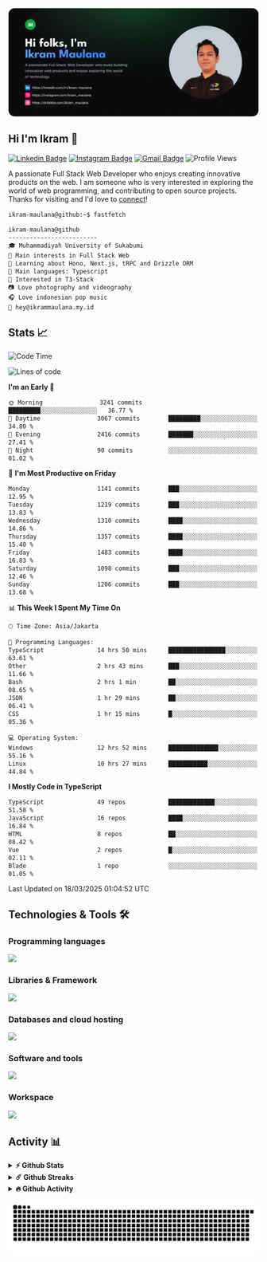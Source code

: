 ![IkramBanner](ikrambanner.png)

## Hi I'm Ikram 👋

[![Linkedin Badge](https://img.shields.io/badge/-ikram--maulana-blue?style=flat&logo=Linkedin&logoColor=white&link=https://links.ikrammaulana.my.id/s/linkedin)](https://links.ikrammaulana.my.id/s/linkedin)
[![Instagram Badge](https://img.shields.io/badge/-@ikram__maulana-purple?style=flat&logo=instagram&logoColor=white&link=https://links.ikrammaulana.my.id/s/instagram)](https://links.ikrammaulana.my.id/s/instagram)
[![Gmail Badge](https://img.shields.io/badge/-ikrammaulana-c14438?style=flat&logo=Gmail&logoColor=white&link=https://links.ikrammaulana.my.id/s/email)](mailto:hey@ikram.is-a.dev)
![Profile Views](https://komarev.com/ghpvc/?username=Ikram-Maulana)

A passionate Full Stack Web Developer who enjoys creating innovative products on the web. I am someone who is very interested in exploring the world of web programming, and contributing to open source projects. Thanks for visiting and I'd love to [connect](https://links.ikrammaulana.my.id/s/linkedin)!

```console
ikram-maulana@github:~$ fastfetch
```

```console
ikram-maulana@github
-------------------------
🎓 Muhammadiyah University of Sukabumi
🔎 Main interests in Full Stack Web
🌱 Learning about Hono, Next.js, tRPC and Drizzle ORM
🌟 Main languages: Typescript
🚩 Interested in T3-Stack
📷 Love photography and videography
🎧 Love indonesian pop music
📧 hey@ikrammaulana.my.id
```

## Stats 📈

<!--START_SECTION:waka-->
![Code Time](http://img.shields.io/badge/Code%20Time-2%2C452%20hrs%2028%20mins-blue)

![Lines of code](https://img.shields.io/badge/From%20Hello%20World%20I%27ve%20Written-13.4%20million%20lines%20of%20code-blue)

**I'm an Early 🐤** 

```text
🌞 Morning                3241 commits        █████████░░░░░░░░░░░░░░░░   36.77 % 
🌆 Daytime                3067 commits        █████████░░░░░░░░░░░░░░░░   34.80 % 
🌃 Evening                2416 commits        ███████░░░░░░░░░░░░░░░░░░   27.41 % 
🌙 Night                  90 commits          ░░░░░░░░░░░░░░░░░░░░░░░░░   01.02 % 
```
📅 **I'm Most Productive on Friday** 

```text
Monday                   1141 commits        ███░░░░░░░░░░░░░░░░░░░░░░   12.95 % 
Tuesday                  1219 commits        ███░░░░░░░░░░░░░░░░░░░░░░   13.83 % 
Wednesday                1310 commits        ████░░░░░░░░░░░░░░░░░░░░░   14.86 % 
Thursday                 1357 commits        ████░░░░░░░░░░░░░░░░░░░░░   15.40 % 
Friday                   1483 commits        ████░░░░░░░░░░░░░░░░░░░░░   16.83 % 
Saturday                 1098 commits        ███░░░░░░░░░░░░░░░░░░░░░░   12.46 % 
Sunday                   1206 commits        ███░░░░░░░░░░░░░░░░░░░░░░   13.68 % 
```


📊 **This Week I Spent My Time On** 

```text
🕑︎ Time Zone: Asia/Jakarta

💬 Programming Languages: 
TypeScript               14 hrs 50 mins      ████████████████░░░░░░░░░   63.61 % 
Other                    2 hrs 43 mins       ███░░░░░░░░░░░░░░░░░░░░░░   11.66 % 
Bash                     2 hrs 1 min         ██░░░░░░░░░░░░░░░░░░░░░░░   08.65 % 
JSON                     1 hr 29 mins        ██░░░░░░░░░░░░░░░░░░░░░░░   06.41 % 
CSS                      1 hr 15 mins        █░░░░░░░░░░░░░░░░░░░░░░░░   05.36 % 

💻 Operating System: 
Windows                  12 hrs 52 mins      ██████████████░░░░░░░░░░░   55.16 % 
Linux                    10 hrs 27 mins      ███████████░░░░░░░░░░░░░░   44.84 % 
```

**I Mostly Code in TypeScript** 

```text
TypeScript               49 repos            █████████████░░░░░░░░░░░░   51.58 % 
JavaScript               16 repos            ████░░░░░░░░░░░░░░░░░░░░░   16.84 % 
HTML                     8 repos             ██░░░░░░░░░░░░░░░░░░░░░░░   08.42 % 
Vue                      2 repos             █░░░░░░░░░░░░░░░░░░░░░░░░   02.11 % 
Blade                    1 repo              ░░░░░░░░░░░░░░░░░░░░░░░░░   01.05 % 
```




 Last Updated on 18/03/2025 01:04:52 UTC
<!--END_SECTION:waka-->

## Technologies & Tools 🛠️

### Programming languages

<a href="https://skillicons.dev">
<img src="https://skillicons.dev/icons?i=html,css,sass,js,ts,php,py" />
</a>

### Libraries & Framework

<a href="https://skillicons.dev">
<img src="https://skillicons.dev/icons?i=react,vue,next,laravel,express,tailwind,bootstrap">
</a>

### Databases and cloud hosting

<a href="https://skillicons.dev">
<img src="https://skillicons.dev/icons?i=sqlite,mysql,postgresql,redis,vercel,cloudflare" />
</a>

### Software and tools

<a href="https://skillicons.dev">
<img src="https://skillicons.dev/icons?i=github,vscode,postman,figma&perline=11" />
</a>

### Workspace

<a href="https://skillicons.dev">
<img src="https://skillicons.dev/icons?i=apple,ubuntu,windows&perline=11" />
</a>

## Activity 📊

<details>
  <summary><b>⚡ Github Stats</b></summary>

  <br />
  <img height="180em" src="https://github-readme-stats-eight-theta.vercel.app/api?username=ikram-maulana&show_icons=true&hide_border=true&&count_private=true&include_all_commits=true" />
  <img height="180em" src="https://github-readme-stats-eight-theta.vercel.app/api/top-langs/?username=ikram-maulana&show_icons=true&hide_border=true&layout=compact&langs_count=8"/>
</details>

<details>
  <summary><b>☄️ Github Streaks</b></summary>

  <br />
  <img height="180em" src="https://github-readme-streak-stats.herokuapp.com/?user=ikram-maulana&hide_border=true" />
</details>

<details>
  <summary><b>🔥 Github Activity</b></summary>

  <br />
  <img height="180em" src="https://github-readme-activity-graph.vercel.app/graph?username=ikram-maulana&theme=github-light" />
</details>

![snake gif](https://github.com/ikram-maulana/ikram-maulana/blob/output/github-snake.svg)
